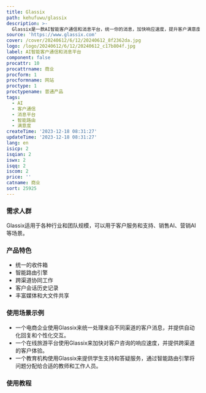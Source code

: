 ```yaml
---
title: Glassix
path: kehufuwu/glassix
description: >-
  Glassix是一款AI智能客户通信和消息平台，统一你的消息，加快响应速度，提升客户满意度。它帮助公司和小企业通过个性化和自动化的交互驱动客户满意度。Glassix提供统一的收件箱，跨渠道协同工作，智能路由引擎，客户会话历史记录，丰富媒体和大文件共享等功能。它适用于各种行业和团队规模，并提供灵活的定价计划。
source: 'https://www.glassix.com'
cover: /cover/20240612/6/12/20240612_8f2362da.jpg
logo: /logo/20240612/6/12/20240612_c17b804f.jpg
label: AI智能客户通信和消息平台
component: false
procattr: 10
procattrname: 商业
procform: 1
procformname: 网站
proctype: 1
proctypename: 普通产品
tags:
  - AI
  - 客户通信
  - 消息平台
  - 智能路由
  - 满意度
createTime: '2023-12-18 08:31:27'
updateTime: '2023-12-18 08:31:27'
lang: en
isicp: 2
isqian: 2
iswx: 2
isqq: 2
iscom: 2
price: ''
catname: 商业
sort: 25925
---
```




### 需求人群
Glassix适用于各种行业和团队规模，可以用于客户服务和支持、销售AI、营销AI等场景。

### 产品特色
- 统一的收件箱
- 智能路由引擎
- 跨渠道协同工作
- 客户会话历史记录
- 丰富媒体和大文件共享

### 使用场景示例
- 一个电商企业使用Glassix来统一处理来自不同渠道的客户消息，并提供自动化回复和个性化交互。
- 一个在线旅游平台使用Glassix来加快对客户咨询的响应速度，并提供跨渠道的客户体验。
- 一个教育机构使用Glassix来提供学生支持和答疑服务，通过智能路由引擎将问题分配给合适的教师和工作人员。

### 使用教程


  
